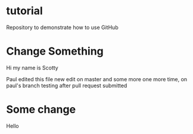 # tutorial
Repository to demonstrate how to use GitHub

# Change Something
Hi my name is Scotty

Paul edited this file
new edit on master
and some more
one more time, on paul's branch
testing after pull request submitted
# Some change
Hello
